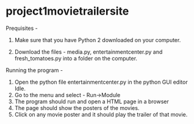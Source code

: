 # project1movietrailersite


Prequisites - 

1. Make sure that you have Python 2 downloaded on your computer. 

2. Download the files - media.py, entertainmentcenter.py and fresh_tomatoes.py into a folder on the computer.

Running the program - 

1. Open the python file entertainmentcenter.py in the python GUI editor Idle.
2. Go to the menu and select - Run->Module
3. The program should run and open a HTML page in a browser
4. The page should show the posters of the movies.
5. Click on any movie poster and it should play the trailer of that movie.
